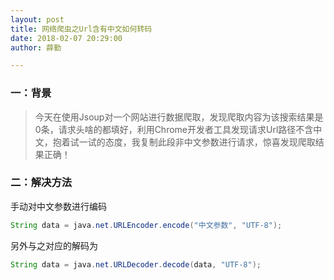 ```yaml
---
layout: post
title: 网络爬虫之Url含有中文如何转码
date: 2018-02-07 20:29:00
author: 薛勤

---
```

### 一：背景

> 今天在使用Jsoup对一个网站进行数据爬取，发现爬取内容为该搜索结果是0条，请求头啥的都填好，利用Chrome开发者工具发现请求Url路径不含中文，抱着试一试的态度，我复制此段非中文参数进行请求，惊喜发现爬取结果正确！

### 二：解决方法

手动对中文参数进行编码

```java
String data = java.net.URLEncoder.encode("中文参数", "UTF-8");
```

另外与之对应的解码为

```java
String data = java.net.URLDecoder.decode(data, "UTF-8");
```


